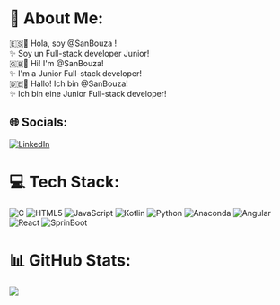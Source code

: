 # 💫 About Me:
🇪🇸👋 Hola, soy @SanBouza !
<br>✨️ Soy un Full-stack developer Junior! <br> 
🇬🇧👋 Hi! I'm @SanBouza!<br>
✨️ I'm a Junior Full-stack developer!
<br>
🇩🇪👋 Hallo! Ich bin @SanBouza!<br>
✨️ Ich bin eine Junior Full-stack developer!
<br>

## 🌐 Socials:
[![LinkedIn](https://img.shields.io/badge/LinkedIn-%230077B5.svg?logo=linkedin&logoColor=white)](https://linkedin.com/in/https://www.linkedin.com/in/sbouza/) 

# 💻 Tech Stack:
![C](https://img.shields.io/badge/c-%2300599C.svg?style=for-the-badge&logo=c&logoColor=white) ![HTML5](https://img.shields.io/badge/html5-%23E34F26.svg?style=for-the-badge&logo=html5&logoColor=white) ![JavaScript](https://img.shields.io/badge/javascript-%23323330.svg?style=for-the-badge&logo=javascript&logoColor=%23F7DF1E) ![Kotlin](https://img.shields.io/badge/kotlin-%237F52FF.svg?style=for-the-badge&logo=kotlin&logoColor=white) ![Python](https://img.shields.io/badge/python-3670A0?style=for-the-badge&logo=python&logoColor=ffdd54) ![Anaconda](https://img.shields.io/badge/Anaconda-%2344A833.svg?style=for-the-badge&logo=anaconda&logoColor=white) ![Angular](https://img.shields.io/badge/angular-%23DD0031.svg?style=for-the-badge&logo=angular&logoColor=white) ![React](https://img.shields.io/badge/react-%2320232a.svg?style=for-the-badge&logo=react&logoColor=%2361DAFB) ![SprinBoot](https://img.shields.io/badge/SpringBoot-6DB33F?style=for-the-badge&logo=Spring&logoColor=white)


# 📊 GitHub Stats:
![](https://github-readme-stats.vercel.app/api/top-langs/?username=sanbouza&theme=dark&hide_border=false&include_all_commits=false&count_private=false&layout=compact)

